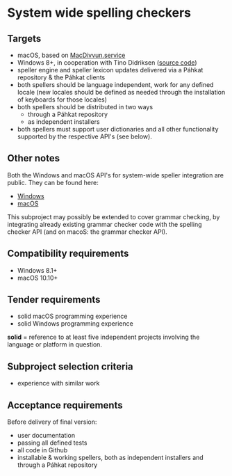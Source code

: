 # System wide spelling checkers

## Targets

* macOS, based on
  [MacDivvun.service](https://github.com/divvun/macdivvun-service)
* Windows 8+, in cooperation with Tino Didriksen ([source code](http://svn.tinodidriksen.com/tdc/oss/spellers))
* speller engine and speller lexicon updates delivered via a Páhkat repository & the Páhkat clients
* both spellers should be language independent, work for any defined locale (new locales should be defined as needed through the installation of keyboards for those locales)
* both spellers should be distributed in two ways
    * through a Páhkat repository
    * as independent installers
* both spellers must support user dictionaries and all other functionality supported by the respective API's (see below).

## Other notes

Both the Windows and macOS API's for system-wide speller integration are public. They can be found here:

* [Windows](https://msdn.microsoft.com/en-us/library/windows/desktop/hh869748.aspx)
* [macOS](https://developer.apple.com/documentation/appkit/nsspellchecker)

This subproject may possibly be extended to cover grammar checking, by integrating already existing grammar checker code with the spelling checker API (and on macoS: the grammar checker API).

## Compatibility requirements

* Windows 8.1+
* macOS 10.10+

## Tender requirements

* solid macOS programming experience
* solid Windows programming experience

**solid** = reference to at least five independent projects involving the language or platform in question.

## Subproject selection criteria

* experience with similar work

## Acceptance requirements

Before delivery of final version:

* user documentation
* passing all defined tests
* all code in Github
* installable & working spellers, both as independent installers and through a Páhkat repository

